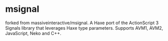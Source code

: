 msignal
=======

forked from massiveinteractive/msignal. A Haxe port of the ActionScript 3 Signals library that leverages Haxe type parameters. Supports AVM1, AVM2, JavaScript, Neko and C++.
